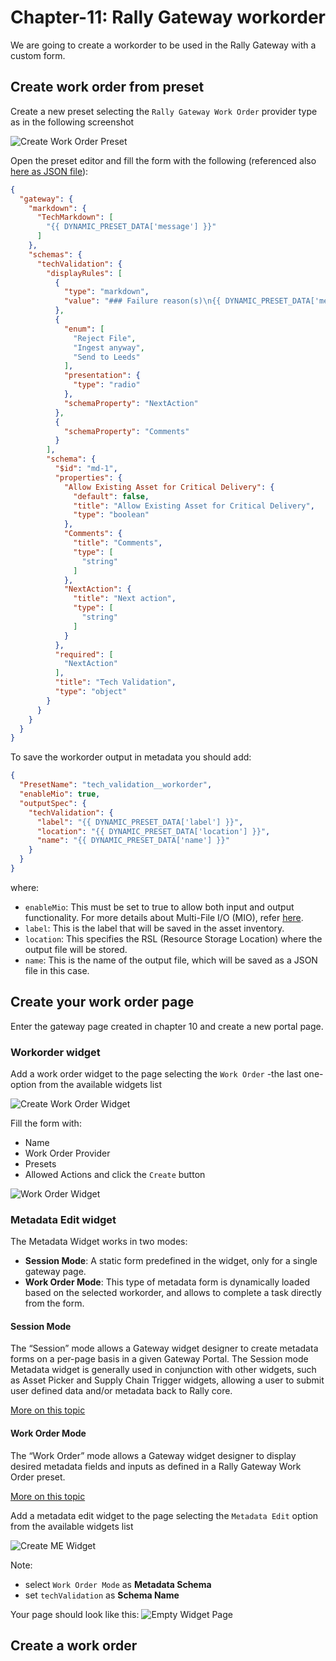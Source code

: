 # Chapter-11: Rally Gateway workorder
We are going to create a workorder to be used in the Rally Gateway with a custom form.

## Create work order from preset
Create a new preset selecting the `Rally Gateway Work Order` provider type as in the following screenshot

![Create Work Order Preset](./images/create_wo_preset.png)

Open the preset editor and fill the form with the following (referenced also [here as JSON file](workorder.json)):

```json
{
  "gateway": {
    "markdown": {
      "TechMarkdown": [
        "{{ DYNAMIC_PRESET_DATA['message'] }}"
      ]
    },
    "schemas": {
      "techValidation": {
        "displayRules": [
          {
            "type": "markdown",
            "value": "### Failure reason(s)\n{{ DYNAMIC_PRESET_DATA['message'] }}"
          },
          {
            "enum": [
              "Reject File",
              "Ingest anyway",
              "Send to Leeds"
            ],
            "presentation": {
              "type": "radio"
            },
            "schemaProperty": "NextAction"
          },
          {
            "schemaProperty": "Comments"
          }
        ],
        "schema": {
          "$id": "md-1",
          "properties": {
            "Allow Existing Asset for Critical Delivery": {
              "default": false,
              "title": "Allow Existing Asset for Critical Delivery",
              "type": "boolean"
            },
            "Comments": {
              "title": "Comments",
              "type": [
                "string"
              ]
            },
            "NextAction": {
              "title": "Next action",
              "type": [
                "string"
              ]
            }
          },
          "required": [
            "NextAction"
          ],
          "title": "Tech Validation",
          "type": "object"
        }
      }
    }
  }
}
```

To save the workorder output in metadata you should add:
```json
{
  "PresetName": "tech_validation__workorder",
  "enableMio": true,
  "outputSpec": {
    "techValidation": {
      "label": "{{ DYNAMIC_PRESET_DATA['label'] }}",  
      "location": "{{ DYNAMIC_PRESET_DATA['location'] }}",
      "name": "{{ DYNAMIC_PRESET_DATA['name'] }}"
    }
  }
}
```
where:
* `enableMio`: This must be set to true to allow both input and output functionality. For more details about Multi-File I/O (MIO), refer [here](https://sdvi.my.site.com/support/s/article/Multi-File-I-O-aka-MIO).
* `label`: This is the label that will be saved in the asset inventory.
* `location`: This specifies the RSL (Resource Storage Location) where the output file will be stored.
* `name`: This is the name of the output file, which will be saved as a JSON file in this case.

## Create your work order page
Enter the gateway page created in chapter 10 and create a new portal page.


### Workorder widget
Add a work order widget to the page selecting the `Work Order` -the last one- option from the available widgets list

![Create Work Order Widget](./images/add_wo_list_widget.png)

Fill the form with:
* Name
* Work Order Provider
* Presets
* Allowed Actions
and click the `Create` button

![Work Order Widget](./images/wo_widget_creation.png)

### Metadata Edit widget
The Metadata Widget works in two modes:
* **Session Mode**: A static form predefined in the widget, only for a single gateway page.
* **Work Order Mode**: This type of metadata form is dynamically loaded based on the selected workorder, and allows to complete a task directly from the form.

#### Session Mode
The “Session” mode allows a Gateway widget designer to create metadata forms on a per-page basis in a given Gateway Portal. The Session mode Metadata widget is generally used in conjunction with other widgets, such as Asset Picker and Supply Chain Trigger widgets, allowing a user to submit user defined data and/or metadata back to Rally core.

[More on this topic](https://sdvi.my.site.com/support/s/article/Gateway-Widget-Metadata-Edit-Session-Mode)
#### Work Order Mode
The “Work Order” mode allows a Gateway widget designer to display desired metadata fields and inputs as defined in a Rally Gateway Work Order preset.

[More on this topic](https://sdvi.my.site.com/support/s/article/Gateway-Widget-Metadata-Edit-Work-Order-Mode)

Add a metadata edit widget to the page selecting the `Metadata Edit` option from the available widgets list

![Create ME Widget](./images/create_me_widget.png)

Note:
* select `Work Order Mode` as **Metadata Schema**
* set `techValidation` as **Schema Name**

Your page should look like this:
![Empty Widget Page](./images/custom_form_wo_empty_page.png)

## Create a work order


